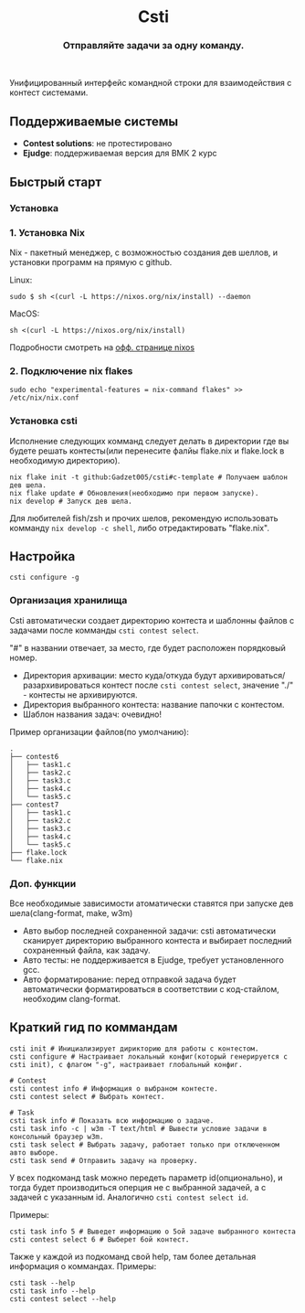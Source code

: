 <div align="center">
    <h1 align="center">Csti</h1>
    <h3>Отправляйте задачи за одну команду.</h3>
</div>

<br/>

Унифицированный интерфейс командной строки для взаимодействия с контест системами.

## Поддерживаемые системы

- **Contest solutions**: не протестировано
- **Ejudge**: поддерживаемая версия для ВМК 2 курс

## Быстрый старт

### Установка 

### 1. Установка Nix
Nix - пакетный менеджер, с возможностью создания дев шеллов, и установки программ на прямую с github.


Linux:
```shell
sudo $ sh <(curl -L https://nixos.org/nix/install) --daemon
```
MacOS:
```shell
sh <(curl -L https://nixos.org/nix/install)
```

Подробности смотреть на [офф. странице nixos](https://nixos.org/download/#nix-install-linux)

### 2. Подключение nix flakes
```shell
sudo echo "experimental-features = nix-command flakes" >> /etc/nix/nix.conf
```

### Установка csti
Исполнение следующих комманд следует делать в директории где вы будете решать контесты(или перенесите фалйы flake.nix и flake.lock в необходимую директорию).

```shell
nix flake init -t github:Gadzet005/csti#c-template # Получаем шаблон дев шела.
nix flake update # Обновления(необходимо при первом запуске).
nix develop # Запуск дев шела.
```

Для любителей fish/zsh и прочих шелов, рекомендую использовать комманду ```nix develop -c shell```, либо отредактировать "flake.nix".

## Настройка

```shell
csti configure -g
```

### Организация хранилища

Csti автоматически создает директорию контеста и шаблонны файлов с задачами после комманды ```csti contest select```.

"#" в названии отвечает, за место, где будет расположен порядковый номер.

- Директория архивации: место куда/откуда будут архивироваться/разархивироваться контест после ```csti contest select```, значение "./" - контесты не архивируются.
- Директория выбранного контеста: название папочки с контестом.
- Шаблон названия задач: очевидно!

Пример организации файлов(по умолчанию):
```
.
├── contest6
│   ├── task1.c
│   ├── task2.c
│   ├── task3.c
│   ├── task4.c
│   └── task5.c
├── contest7
│   ├── task1.c
│   ├── task2.c
│   ├── task3.c
│   ├── task4.c
│   └── task5.c
├── flake.lock
└── flake.nix
```

### Доп. функции
Все необходимые зависимости атоматически ставятся при запуске дев шела(clang-format, make, w3m)

- Авто выбор последней сохраненной задачи: csti автоматически сканирует директорию выбранного контеста и выбирает последний сохраненный файла, как задачу.
- Авто тесты: не поддерживается в Ejudge, требует установленного gcc.
- Авто форматирование: перед отправкой задача будет автоматически форматироваться в соответствии с код-стайлом, необходим clang-format.


## Краткий гид по коммандам

```shell
csti init # Инициализирует дирикторию для работы с контестом.
csti configure # Настраивает локальный конфиг(который генерируется с csti init), с флагом "-g", настраивает глобальный конфиг.

# Contest
csti contest info # Информация о выбраном контесте.
csti contest select # Выбрать контест.

# Task
csti task info # Показать всю информацию о задаче.
csti task info -c | w3m -T text/html # Вывести условие задачи в консольный браузер w3m.
csti task select # Выбрать задачу, работает только при отключенном авто выборе.
csti task send # Отправить задачу на проверку.
```

У всех подкоманд task можно передеть параметр id(опционально), и тогда будет производиться оперция не с выбранной задачей, а с задачей с указанным id. Аналогично ```csti contest select id```.

Примеры:
```shell
csti task info 5 # Выведет информацию о 5ой задаче выбранного контеста
csti contest select 6 # Выберет 6ой контест.
```

Также у каждой из подкоманд свой help, там более детальная информация о коммандах.
Примеры:
```shell
csti task --help
csti task info --help 
csti contest select --help
```
